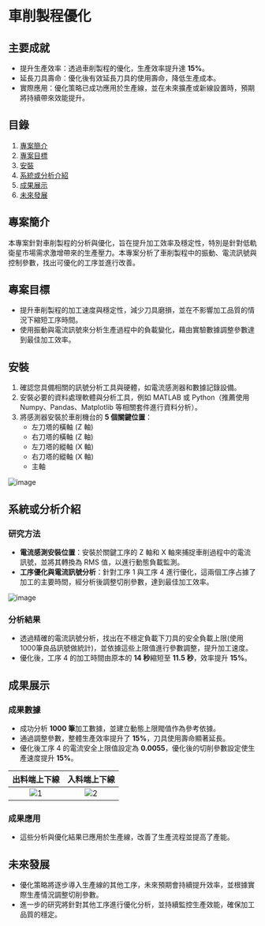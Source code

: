 # 車削製程優化

## 主要成就
- 提升生產效率：透過車削製程的優化，生產效率提升達 **15%**。
- 延長刀具壽命：優化後有效延長刀具的使用壽命，降低生產成本。
- 實際應用：優化策略已成功應用於生產線，並在未來擴產或新線設置時，預期將持續帶來效能提升。

## 目錄
1. [專案簡介](#專案簡介)
2. [專案目標](#專案目標)
3. [安裝](#安裝)
4. [系統或分析介紹](#系統或分析介紹)
5. [成果展示](#成果展示)
6. [未來發展](#未來發展)

## 專案簡介
本專案針對車削製程的分析與優化，旨在提升加工效率及穩定性，特別是針對低軌衛星市場需求激增帶來的生產壓力。本專案分析了車削製程中的振動、電流訊號與控制參數，找出可優化的工序並進行改善。

## 專案目標
- 提升車削製程的加工速度與穩定性，減少刀具磨損，並在不影響加工品質的情況下縮短工序時間。
- 使用振動與電流訊號來分析生產過程中的負載變化，藉由實驗數據調整參數達到最佳加工效率。

## 安裝
1. 確認您具備相關的訊號分析工具與硬體，如電流感測器和數據記錄設備。
2. 安裝必要的資料處理軟體與分析工具，例如 MATLAB 或 Python（推薦使用 Numpy、Pandas、Matplotlib 等相關套件進行資料分析）。
3. 將感測器安裝於車削機台的 **5 個關鍵位置**：
   - 左刀塔的橫軸 (Z 軸)
   - 右刀塔的橫軸 (Z 軸)
   - 左刀塔的縱軸 (X 軸)
   - 右刀塔的縱軸 (X 軸)
   - 主軸

![image](https://hackmd.io/_uploads/HyTl9OLhC.png)

## 系統或分析介紹
### 研究方法
- **電流感測安裝位置**：安裝於關鍵工序的 Z 軸和 X 軸來捕捉車削過程中的電流訊號，並將其轉換為 RMS 值，以進行動態負載監測。
- **工序優化與電流訊號分析**：針對工序 1 與工序 4 進行優化，這兩個工序占據了加工的主要時間，經分析後調整切削參數，達到最佳加工效率。

![image](https://hackmd.io/_uploads/ryEK9_U3R.png)

### 分析結果
- 透過精確的電流訊號分析，找出在不穩定負載下刀具的安全負載上限(使用1000筆良品訊號做統計)，並依據這些上限值進行參數調整，提升加工速度。
- 優化後，工序 4 的加工時間由原本的 **14 秒**縮短至 **11.5 秒**，效率提升 **15%**。

## 成果展示
### 成果數據
- 成功分析 **1000 筆**加工數據，並建立動態上限閥值作為參考依據。
- 通過調整參數，整體生產效率提升了 **15%**，刀具使用壽命顯著延長。
- 優化後工序 4 的電流安全上限值設定為 **0.0055**，優化後的切削參數設定使生產速度提升 **15%**。

|出料端上下線|入料端上下線|
|:-:|:-:|
|![1](https://hackmd.io/_uploads/S1lSej_UnR.png)|![2](https://hackmd.io/_uploads/HJSlj_U30.png)|



### 成果應用
- 這些分析與優化結果已應用於生產線，改善了生產流程並提高了產能。

## 未來發展
- 優化策略將逐步導入生產線的其他工序，未來預期會持續提升效率，並根據實際生產情況調整切削參數。
- 進一步的研究將針對其他工序進行優化分析，並持續監控生產效能，確保加工品質的穩定。

